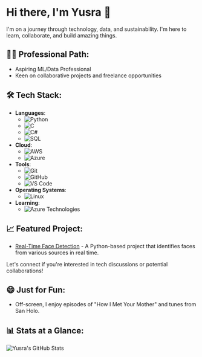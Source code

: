 # Hi there, I'm Yusra 👋

I'm on a journey through technology, data, and sustainability. I'm here to learn, collaborate, and build amazing things.

## 👩‍💻 Professional Path:
- Aspiring ML/Data Professional
- Keen on collaborative projects and freelance opportunities

## 🛠️ Tech Stack:
- **Languages**:
  - ![Python](https://img.shields.io/badge/-Python-3776AB?style=flat&logo=Python&logoColor=white)
  - ![C](https://img.shields.io/badge/-C-00599C?style=flat&logo=c&logoColor=white)
  - ![C#](https://img.shields.io/badge/-C%23-239120?style=flat&logo=c-sharp&logoColor=white)
  - ![SQL](https://img.shields.io/badge/-SQL-003366?style=flat&logo=sql&logoColor=white)
- **Cloud**:
  - ![AWS](https://img.shields.io/badge/-AWS-232F3E?style=flat&logo=amazon-aws&logoColor=white)
  - ![Azure](https://img.shields.io/badge/-Azure-0089D6?style=flat&logo=microsoft-azure&logoColor=white)
- **Tools**:
  - ![Git](https://img.shields.io/badge/-Git-F05032?style=flat&logo=git&logoColor=white)
  - ![GitHub](https://img.shields.io/badge/-GitHub-181717?style=flat&logo=github&logoColor=white)
  - ![VS Code](https://img.shields.io/badge/-VS_Code-007ACC?style=flat&logo=visual-studio-code&logoColor=white)
- **Operating Systems**:
  - ![Linux](https://img.shields.io/badge/-Linux-FCC624?style=flat&logo=linux&logoColor=black)
- **Learning**:
  - ![Azure Technologies](https://img.shields.io/badge/-Azure_Technologies-0089D6?style=flat&logo=microsoft-azure&logoColor=white)

## 📈 Featured Project:
- [Real-Time Face Detection](https://github.com/yusrap/Real-Time-Face-Detector-with-Haar-Cascade) - A Python-based project that identifies faces from various sources in real time.

Let's connect if you're interested in tech discussions or potential collaborations!

## 😄 Just for Fun:
- Off-screen, I enjoy episodes of "How I Met Your Mother" and tunes from San Holo.

## 📊 Stats at a Glance:
![Yusra's GitHub Stats](https://github-readme-stats.vercel.app/api?username=yusrap&show_icons=true&theme=vue&hide_border=true)
